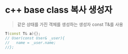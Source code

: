 # c++ base class 복사 생성자

> 같은 상태를 가진 객체를 생성하는 생성자
> const T&를 사용

```cpp
T(const T& a){};
// User(const User& _user){
//   name = _user.name;
//};
```
